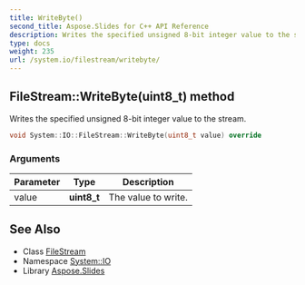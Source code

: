 ```yaml
---
title: WriteByte()
second_title: Aspose.Slides for C++ API Reference
description: Writes the specified unsigned 8-bit integer value to the stream.
type: docs
weight: 235
url: /system.io/filestream/writebyte/
---
```

## FileStream::WriteByte(uint8_t) method


Writes the specified unsigned 8-bit integer value to the stream.

```cpp
void System::IO::FileStream::WriteByte(uint8_t value) override
```


### Arguments

| Parameter | Type | Description |
| --- | --- | --- |
| value | **uint8_t** | The value to write. |

## See Also

* Class [FileStream](../)
* Namespace [System::IO](../../)
* Library [Aspose.Slides](../../../)